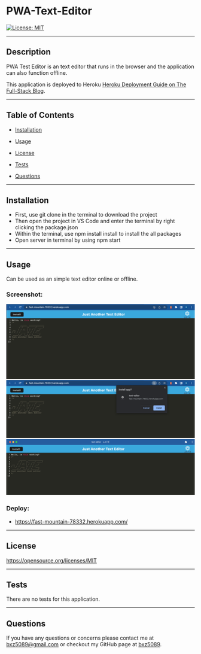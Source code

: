 # PWA-Text-Editor

[![License: MIT](https://img.shields.io/badge/License-MIT-yellow.svg)](https://opensource.org/licenses/MIT)

---

## Description

PWA Test Editor is an text editor that runs in the browser and the application can also function offline.

This application is deployed to Heroku
[Heroku Deployment Guide on The Full-Stack Blog](https://coding-boot-camp.github.io/full-stack/heroku/heroku-deployment-guide).

---

## Table of Contents

- [Installation](##Installation)

- [Usage](##Usage)

- [License](##License)

- [Tests](##Tests)

- [Questions](##Questions)

---

## Installation

- First, use git clone in the terminal to download the project
- Then open the project in VS Code and enter the terminal by right clicking the package.json
- Within the terminal, use npm install install to install the all packages
- Open server in terminal by using npm start

---

## Usage

Can be used as an simple text editor online or offline.

### Screenshot:

![Screenshot](assets/ScreenShot1.png)
![Screenshot](assets/ScreenShot2.png)
![Screenshot](assets/ScreenShot3.png)

### Deploy:

- https://fast-mountain-78332.herokuapp.com/

---

## License

https://opensource.org/licenses/MIT

---

## Tests

There are no tests for this application.

---

## Questions

If you have any questions or concerns please contact me at bxz5089@gmail.com or checkout my GitHub page at [bxz5089](https://github.com/bxz5089/).
